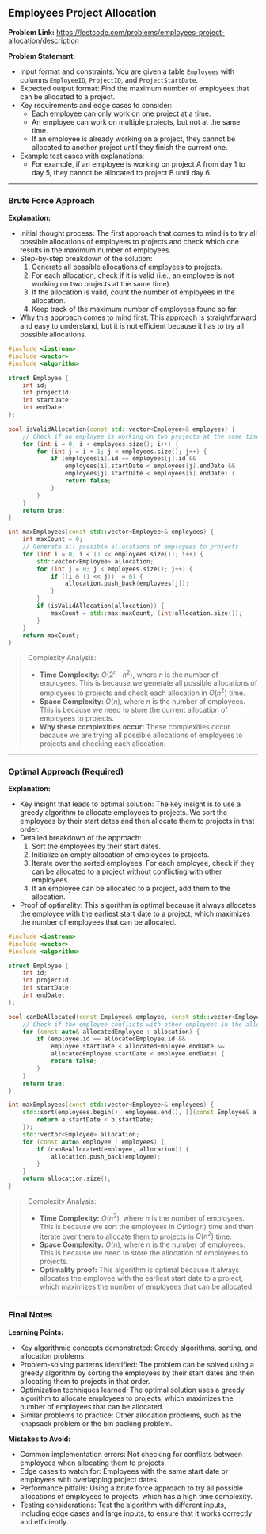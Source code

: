 ## Employees Project Allocation
**Problem Link:** https://leetcode.com/problems/employees-project-allocation/description

**Problem Statement:**
- Input format and constraints: You are given a table `Employees` with columns `EmployeeID`, `ProjectID`, and `ProjectStartDate`. 
- Expected output format: Find the maximum number of employees that can be allocated to a project.
- Key requirements and edge cases to consider: 
    - Each employee can only work on one project at a time.
    - An employee can work on multiple projects, but not at the same time.
    - If an employee is already working on a project, they cannot be allocated to another project until they finish the current one.
- Example test cases with explanations: 
    - For example, if an employee is working on project A from day 1 to day 5, they cannot be allocated to project B until day 6.

---

### Brute Force Approach
**Explanation:**
- Initial thought process: The first approach that comes to mind is to try all possible allocations of employees to projects and check which one results in the maximum number of employees.
- Step-by-step breakdown of the solution: 
    1. Generate all possible allocations of employees to projects.
    2. For each allocation, check if it is valid (i.e., an employee is not working on two projects at the same time).
    3. If the allocation is valid, count the number of employees in the allocation.
    4. Keep track of the maximum number of employees found so far.
- Why this approach comes to mind first: This approach is straightforward and easy to understand, but it is not efficient because it has to try all possible allocations.

```cpp
#include <iostream>
#include <vector>
#include <algorithm>

struct Employee {
    int id;
    int projectId;
    int startDate;
    int endDate;
};

bool isValidAllocation(const std::vector<Employee>& employees) {
    // Check if an employee is working on two projects at the same time
    for (int i = 0; i < employees.size(); i++) {
        for (int j = i + 1; j < employees.size(); j++) {
            if (employees[i].id == employees[j].id && 
                employees[i].startDate < employees[j].endDate && 
                employees[j].startDate < employees[i].endDate) {
                return false;
            }
        }
    }
    return true;
}

int maxEmployees(const std::vector<Employee>& employees) {
    int maxCount = 0;
    // Generate all possible allocations of employees to projects
    for (int i = 0; i < (1 << employees.size()); i++) {
        std::vector<Employee> allocation;
        for (int j = 0; j < employees.size(); j++) {
            if ((i & (1 << j)) != 0) {
                allocation.push_back(employees[j]);
            }
        }
        if (isValidAllocation(allocation)) {
            maxCount = std::max(maxCount, (int)allocation.size());
        }
    }
    return maxCount;
}
```

> Complexity Analysis:
> - **Time Complexity:** $O(2^n \cdot n^2)$, where $n$ is the number of employees. This is because we generate all possible allocations of employees to projects and check each allocation in $O(n^2)$ time.
> - **Space Complexity:** $O(n)$, where $n$ is the number of employees. This is because we need to store the current allocation of employees to projects.
> - **Why these complexities occur:** These complexities occur because we are trying all possible allocations of employees to projects and checking each allocation.

---

### Optimal Approach (Required)

**Explanation:**
- Key insight that leads to optimal solution: The key insight is to use a greedy algorithm to allocate employees to projects. We sort the employees by their start dates and then allocate them to projects in that order.
- Detailed breakdown of the approach: 
    1. Sort the employees by their start dates.
    2. Initialize an empty allocation of employees to projects.
    3. Iterate over the sorted employees. For each employee, check if they can be allocated to a project without conflicting with other employees.
    4. If an employee can be allocated to a project, add them to the allocation.
- Proof of optimality: This algorithm is optimal because it always allocates the employee with the earliest start date to a project, which maximizes the number of employees that can be allocated.

```cpp
#include <iostream>
#include <vector>
#include <algorithm>

struct Employee {
    int id;
    int projectId;
    int startDate;
    int endDate;
};

bool canBeAllocated(const Employee& employee, const std::vector<Employee>& allocation) {
    // Check if the employee conflicts with other employees in the allocation
    for (const auto& allocatedEmployee : allocation) {
        if (employee.id == allocatedEmployee.id && 
            employee.startDate < allocatedEmployee.endDate && 
            allocatedEmployee.startDate < employee.endDate) {
            return false;
        }
    }
    return true;
}

int maxEmployees(const std::vector<Employee>& employees) {
    std::sort(employees.begin(), employees.end(), [](const Employee& a, const Employee& b) {
        return a.startDate < b.startDate;
    });
    std::vector<Employee> allocation;
    for (const auto& employee : employees) {
        if (canBeAllocated(employee, allocation)) {
            allocation.push_back(employee);
        }
    }
    return allocation.size();
}
```

> Complexity Analysis:
> - **Time Complexity:** $O(n^2)$, where $n$ is the number of employees. This is because we sort the employees in $O(n \log n)$ time and then iterate over them to allocate them to projects in $O(n^2)$ time.
> - **Space Complexity:** $O(n)$, where $n$ is the number of employees. This is because we need to store the allocation of employees to projects.
> - **Optimality proof:** This algorithm is optimal because it always allocates the employee with the earliest start date to a project, which maximizes the number of employees that can be allocated.

---

### Final Notes

**Learning Points:**
- Key algorithmic concepts demonstrated: Greedy algorithms, sorting, and allocation problems.
- Problem-solving patterns identified: The problem can be solved using a greedy algorithm by sorting the employees by their start dates and then allocating them to projects in that order.
- Optimization techniques learned: The optimal solution uses a greedy algorithm to allocate employees to projects, which maximizes the number of employees that can be allocated.
- Similar problems to practice: Other allocation problems, such as the knapsack problem or the bin packing problem.

**Mistakes to Avoid:**
- Common implementation errors: Not checking for conflicts between employees when allocating them to projects.
- Edge cases to watch for: Employees with the same start date or employees with overlapping project dates.
- Performance pitfalls: Using a brute force approach to try all possible allocations of employees to projects, which has a high time complexity.
- Testing considerations: Test the algorithm with different inputs, including edge cases and large inputs, to ensure that it works correctly and efficiently.